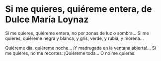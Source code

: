 # Si me quieres, quiéreme entera, de Dulce María Loynaz

Si me quieres, quiéreme entera,
no por zonas de luz o sombra…
Si me quieres, quiéreme negra
y blanca, y gris, verde, y rubia,
y morena…

Quiéreme día,
quiéreme noche…
¡Y madrugada en la ventana abierta!…
Si me quieres, no me recortes:
¡Quiéreme toda… O no me quieras.
